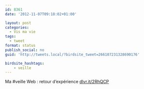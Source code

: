 ```yaml
---
id: 8361
date: '2012-11-07T09:18:02+01:00'

layout: post
categories:
  - Vis ma vie
tags:
  - tweet
format: status
publish_social: no
guid: 'http://tweets.local/?birdsite_tweet=266107231328690176'

birdsite_hashtags:
    - veille
---
```


Ma #veille Web : retour d’expérience [dlvr.it/2RhQCP](http://dlvr.it/2RhQCP)